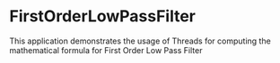 # FirstOrderLowPassFilter
This application demonstrates the usage of Threads for computing the mathematical formula for First Order Low Pass Filter
